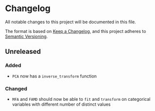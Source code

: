 # Changelog

All notable changes to this project will be documented in this file.

The format is based on [Keep a Changelog](https://keepachangelog.com/en/1.0.0/), and this project adheres to [Semantic Versioning](https://semver.org/spec/v2.0.0.html).

## Unreleased

### Added

- `PCA` now has a `inverse_transform` function

### Changed

- `MFA` and `FAMD` should now be able to `fit` and `transform` on categorical variables with different number of distinct values
